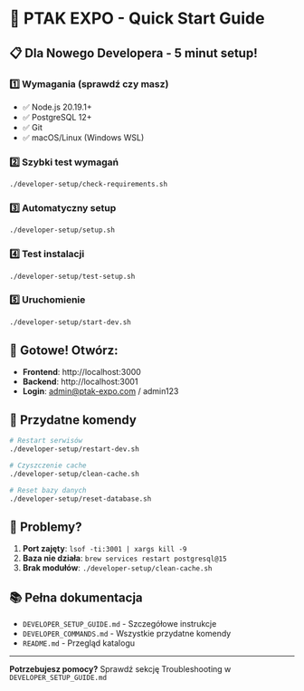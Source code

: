 # 🚀 PTAK EXPO - Quick Start Guide

## 📋 Dla Nowego Developera - 5 minut setup!

### 1️⃣ Wymagania (sprawdź czy masz)
- ✅ Node.js 20.19.1+
- ✅ PostgreSQL 12+
- ✅ Git
- ✅ macOS/Linux (Windows WSL)

### 2️⃣ Szybki test wymagań
```bash
./developer-setup/check-requirements.sh
```

### 3️⃣ Automatyczny setup
```bash
./developer-setup/setup.sh
```

### 4️⃣ Test instalacji
```bash
./developer-setup/test-setup.sh
```

### 5️⃣ Uruchomienie
```bash
./developer-setup/start-dev.sh
```

## 🎯 Gotowe! Otwórz:

- **Frontend**: http://localhost:3000
- **Backend**: http://localhost:3001
- **Login**: admin@ptak-expo.com / admin123

## 🔧 Przydatne komendy

```bash
# Restart serwisów
./developer-setup/restart-dev.sh

# Czyszczenie cache
./developer-setup/clean-cache.sh

# Reset bazy danych
./developer-setup/reset-database.sh
```

## 🚨 Problemy?

1. **Port zajęty**: `lsof -ti:3001 | xargs kill -9`
2. **Baza nie działa**: `brew services restart postgresql@15`
3. **Brak modułów**: `./developer-setup/clean-cache.sh`

## 📚 Pełna dokumentacja

- `DEVELOPER_SETUP_GUIDE.md` - Szczegółowe instrukcje
- `DEVELOPER_COMMANDS.md` - Wszystkie przydatne komendy
- `README.md` - Przegląd katalogu

---

**Potrzebujesz pomocy?** Sprawdź sekcję Troubleshooting w `DEVELOPER_SETUP_GUIDE.md`
